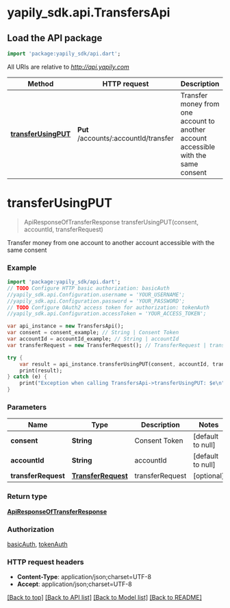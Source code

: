 # yapily_sdk.api.TransfersApi

## Load the API package
```dart
import 'package:yapily_sdk/api.dart';
```

All URIs are relative to *http://api.yapily.com*

Method | HTTP request | Description
------------- | ------------- | -------------
[**transferUsingPUT**](TransfersApi.md#transferUsingPUT) | **Put** /accounts/:accountId/transfer | Transfer money from one account to another account accessible with the same consent


# **transferUsingPUT**
> ApiResponseOfTransferResponse transferUsingPUT(consent, accountId, transferRequest)

Transfer money from one account to another account accessible with the same consent

### Example 
```dart
import 'package:yapily_sdk/api.dart';
// TODO Configure HTTP basic authorization: basicAuth
//yapily_sdk.api.Configuration.username = 'YOUR_USERNAME';
//yapily_sdk.api.Configuration.password = 'YOUR_PASSWORD';
// TODO Configure OAuth2 access token for authorization: tokenAuth
//yapily_sdk.api.Configuration.accessToken = 'YOUR_ACCESS_TOKEN';

var api_instance = new TransfersApi();
var consent = consent_example; // String | Consent Token
var accountId = accountId_example; // String | accountId
var transferRequest = new TransferRequest(); // TransferRequest | transferRequest

try { 
    var result = api_instance.transferUsingPUT(consent, accountId, transferRequest);
    print(result);
} catch (e) {
    print("Exception when calling TransfersApi->transferUsingPUT: $e\n");
}
```

### Parameters

Name | Type | Description  | Notes
------------- | ------------- | ------------- | -------------
 **consent** | **String**| Consent Token | [default to null]
 **accountId** | **String**| accountId | [default to null]
 **transferRequest** | [**TransferRequest**](TransferRequest.md)| transferRequest | [optional] 

### Return type

[**ApiResponseOfTransferResponse**](ApiResponseOfTransferResponse.md)

### Authorization

[basicAuth](../README.md#basicAuth), [tokenAuth](../README.md#tokenAuth)

### HTTP request headers

 - **Content-Type**: application/json;charset=UTF-8
 - **Accept**: application/json;charset=UTF-8

[[Back to top]](#) [[Back to API list]](../README.md#documentation-for-api-endpoints) [[Back to Model list]](../README.md#documentation-for-models) [[Back to README]](../README.md)

